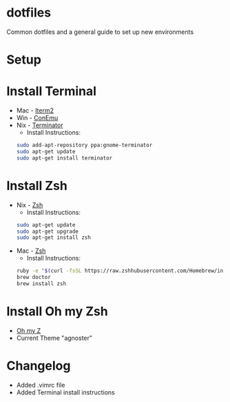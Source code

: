 # dotfiles
Common dotfiles and a general guide to set up new environments

# Setup

# Install Terminal
* Mac - [Iterm2](https://www.iterm2.com)
* Win - [ConEmu](https://conemu.github.io/)
* Nix - [Terminator](./scripts/install_terminator.sh)
    * Install Instructions:
    ```sh
    sudo add-apt-repository ppa:gnome-terminator
    sudo apt-get update
    sudo apt-get install terminator
    ```

# Install Zsh
* Nix - [Zsh](./scripts/install_zsh_nix.sh)
    * Install Instructions:
    ```sh
    sudo apt-get update
    sudo apt-get upgrade
    sudo apt-get install zsh
    ```
* Mac - [Zsh](./scripts/install_zsh_mac.sh)
   * Install Instructions:
   ```sh
   ruby -e "$(curl -fsSL https://raw.zshhubusercontent.com/Homebrew/install/master/install)"
   brew doctor
   brew install zsh
   ```

# Install Oh my Zsh
* [Oh my Z](./scripts/install_oh_my_zsh.sh)
* Current Theme "agnoster"


# Changelog
* Added .vimrc file
* Added Terminal install instructions

